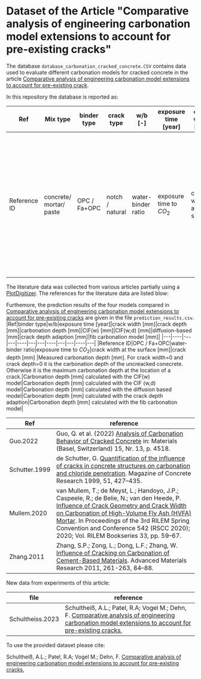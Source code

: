 # Dataset of the Article "Comparative analysis of engineering carbonation model extensions to account for pre-existing cracks"

The database `database_carbonation_cracked_concrete.CSV` contains data used to evaluate different carbonation models for cracked concrete in the article [Comparative analysis of engineering carbonation model extensions to account for pre-existing crack]().

In this repository the database is reported as:

|Ref|Mix type|binder type|crack type|w/b [-]|exposure time [year]|crack width [mm]|	crack depth [mm]|carbonation depth [mm]|CO2 [%]|RH [%]|DOI|
|---|----|---|---|----|---|---|----|---|---|----|---|
|Reference ID|concrete/ mortar/ paste|OPC / Fa+OPC|notch / natural|water-binder ratio|exposure time to $CO_2$|crack width at the surface|crack depth|Measured carbonation depth. For crack width=0 and crack depth=0 it is the carbonation depth of the uncreacked conecrete. Otherwise it is the maximum carbonation depth at the location of a crack.|$CO_2$ concentration of the experiment|relative humidity of the experiment|DOI link|


The literature data was collected from various articles partially using a [PlotDigitizer](https://automeris.io/WebPlotDigitizer/).
The references for the literature data are listed blow:


Furthemore, the prediction results of the four models compared in [Comparative analysis of engineering carbonation model extensions to account for pre-existing cracks]() are given in the file `prediction_results.csv`.
|Ref|binder type|w/b|exposure time [year]|crack width [mm]|crack depth  [mm]|carbonation depth  [mm]|CIF(w) [mm]|CIF(w;d) [mm]|diffusion-based [mm]|crack depth adaption [mm]|fib carbonation model [mm]|
|---|----|---|---|----|---|---|----|---|---|----|---|
|Reference ID|OPC / Fa+OPC|water-binder ratio|exposure time to $CO_2$|crack width at the surface [mm]|crack depth [mm] |Measured carbonation depth [mm]. For crack width=0 and crack depth=0 it is the carbonation depth of the uncreacked conecrete. Otherwise it is the maximum carbonation depth at the location of a crack.|Carbonation depth [mm] calculated with the CIF(w) model|Carbonation depth [mm] calculated with the CIF (w,d) model|Carbonation depth [mm] calculated with the diffusion based model|Carbonation depth [mm] calculated with the crack depth adaption|Carbonation depth [mm] calculated with the fib carbonation model|


| Ref | reference | 
|---|----|
| Guo.2022| Guo, Q. et al. (2022) [Analysis of Carbonation Behavior of Cracked Concrete](https://doi.org/10.3390/ma15134518) in: Materials (Basel, Switzerland) 15, Nr. 13, p. 4518. | 
|Schutter.1999|de Schutter, G. [Quantification of the influence of cracks in concrete structures on carbonation and chloride penetration](https://doi.org/10.1680/macr.1999.51.6.427). Magazine of Concrete Research 1999, 51, 427–435. |
|Mullem.2020|van Mullem, T.; de Meyst, L.; Handoyo, J.P.; Caspeele, R.; de Belie, N.; van den Heede, P. [Influence of Crack Geometry and Crack Width on Carbonation of High-Volume Fly Ash (HVFA) Mortar](https://doi.org/https://doi.org/10.1007/978-3-030-76551-4_6). In Proceedings of the 3rd RILEM Spring Convention and Conference 542 (RSCC 2020); 2020; Vol. RILEM Bookseries 33, pp. 59–67.|
|Zhang.2011|Zhang, S.P.; Zong, L.; Dong, L.F.; Zhang, W. [Influence of Cracking on Carbonation of Cement-Based Materials](https://doi.org/10.4028/www.scientific.net/AMR.261-263.84). Advanced Materials Research 2011, 261-263, 84–88.    |

New data from experiments of this article:

| file | reference | 
|---|----|
|Schultheiss.2023|Schultheiß, A.L.; Patel, R.A; Vogel M.; Dehn, F. [Comparative analysis of engineering carbonation model extensions to account for pre-existing cracks](), |


To use the provided dataset please cite:

Schultheiß, A.L.; Patel, R.A; Vogel M.; Dehn, F. [Comparative analysis of engineering carbonation model extensions to account for pre-existing cracks](),
